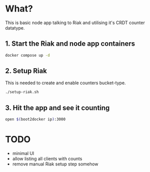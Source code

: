 # What?

This is basic node app talking to Riak and utilising it's CRDT counter datatype.

## 1. Start the Riak and node app containers

```sh
docker compose up -d
```

## 2. Setup Riak

This is needed to create and enable counters bucket-type.

```sh
./setup-riak.sh
```

## 3. Hit the app and see it counting

```sh
open $(boot2docker ip):3000
```

# TODO

* minimal UI
* allow listing all clients with counts
* remove manual Riak setup step somehow



